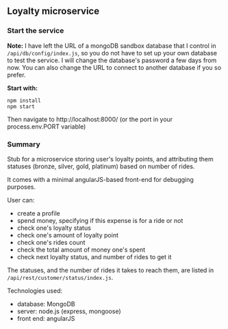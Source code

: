 ## Loyalty microservice

### Start the service
**Note:** I have left the URL of a mongoDB sandbox database that I control in `/api/db/config/index.js`,
so you do not have to set up your own database to test the service. I will change the database's
password a few days from now. You can also change the URL to connect to another database if you so prefer.

**Start with:**
```
npm install
npm start
```

Then navigate to http://localhost:8000/ (or the port in your process.env.PORT variable)

### Summary
Stub for a microservice storing user's loyalty points, and attributing them statuses (bronze, silver, gold, platinum)
based on number of rides.

It comes with a minimal angularJS-based front-end for debugging purposes.

User can:
- create a profile
- spend money, specifying if this expense is for a ride or not
- check one's loyalty status
- check one's amount of loyalty point
- check one's rides count
- check the total amount of money one's spent
- check next loyalty status, and number of rides to get it

The statuses, and the number of rides it takes to reach them, are listed in `/api/rest/customer/status/index.js`.

Technologies used:
- database: MongoDB
- server: node.js (express, mongoose)
- front end: angularJS